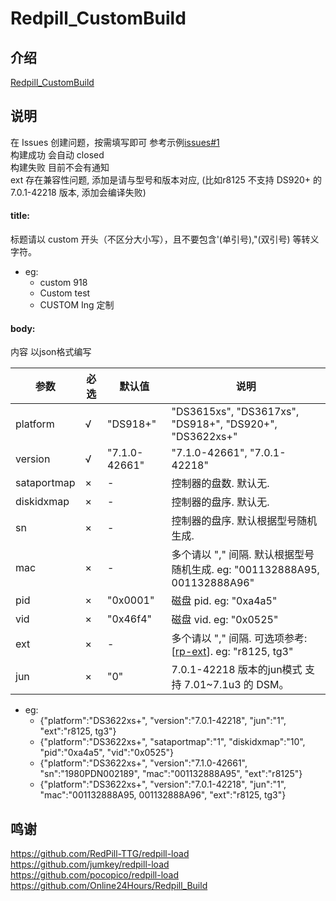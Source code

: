 # Redpill_CustomBuild

## 介绍  
[Redpill_CustomBuild](https://github.com/wjz304/Redpill_CustomBuild)

## 说明  
在 Issues 创建问题，按需填写即可 参考示例[issues#1](https://github.com/wjz304/Redpill_CustomBuild/issues/1)  
构建成功 会自动 closed  
构建失败 目前不会有通知  
ext 存在兼容性问题, 添加是请与型号和版本对应, (比如r8125 不支持 DS920+ 的 7.0.1-42218 版本, 添加会编译失败)


#### title:
标题请以 custom 开头（不区分大小写），且不要包含'(单引号),"(双引号) 等转义字符。
- eg:
  - custom 918
  - Custom test
  - CUSTOM Ing 定制
  
#### body:
内容 以json格式编写

参数        | 必选  |    默认值   | 说明  
------------|------|-------------|---------
platform    | √    |"DS918+"     | "DS3615xs", "DS3617xs", "DS918+", "DS920+", "DS3622xs+"  
version     | √    |"7.1.0-42661"| "7.1.0-42661", "7.0.1-42218" 
sataportmap | ×    |-            | 控制器的盘数. 默认无.  
diskidxmap  | ×    |-            | 控制器的盘序. 默认无.  
sn          | ×    |-            | 控制器的盘序. 默认根据型号随机生成.  
mac         | ×    |-            | 多个请以 "," 间隔. 默认根据型号随机生成. eg: "001132888A95, 001132888A96"  
pid         | ×    |"0x0001"     | 磁盘 pid. eg: "0xa4a5"  
vid         | ×    |"0x46f4"     | 磁盘 vid. eg: "0x0525"  
ext         | ×    |-            | 多个请以 "," 间隔. 可选项参考: [[rp-ext](https://raw.githubusercontent.com/pocopico/rp-ext/main/exts)]. eg: "r8125, tg3"
jun         | ×    |"0"          | 7.0.1-42218 版本的jun模式 支持 7.01~7.1u3 的 DSM。

- eg:
  - {"platform":"DS3622xs+", "version":"7.0.1-42218", "jun":"1", "ext":"r8125, tg3"}
  - {"platform":"DS3622xs+", "sataportmap":"1", "diskidxmap":"10", "pid":"0xa4a5", "vid":"0x0525"}
  - {"platform":"DS3622xs+", "version":"7.1.0-42661", "sn":"1980PDN002189", "mac":"001132888A95", "ext":"r8125"}
  - {"platform":"DS3622xs+", "version":"7.0.1-42218", "jun":"1", "mac":"001132888A95, 001132888A96", "ext":"r8125, tg3"}

## 鸣谢
https://github.com/RedPill-TTG/redpill-load  
https://github.com/jumkey/redpill-load  
https://github.com/pocopico/redpill-load  
https://github.com/Online24Hours/Redpill_Build  

